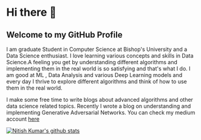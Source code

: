 # Hi there 👋
## Welcome to my GitHub Profile

I am graduate Student in Computer Science at Bishop's University and a Data Science enthusiast. I love learning various concepts and skills in Data Science.A feeling you get by understanding different algorithms and implementing them in the real world is so satisfying and that's what I do. I am good at ML , Data Analysis and various Deep Learning models and every day I thrive to explore different algorithms and think of how to use them in the real world.

I make some free time to write blogs about advanced algorithms and other data science related topics. Recently I wrote a blog on understanding and implementing Generative Adversarial Networks. You can check my medium account [here](https://nitishkumarpilla.medium.com/)

[![Nitish Kumar's github stats](https://github-readme-stats.vercel.app/api?username=nitish20899&count_private=true&show_icons=true)](https://github.com/nitish20899/github-readme-stats)


